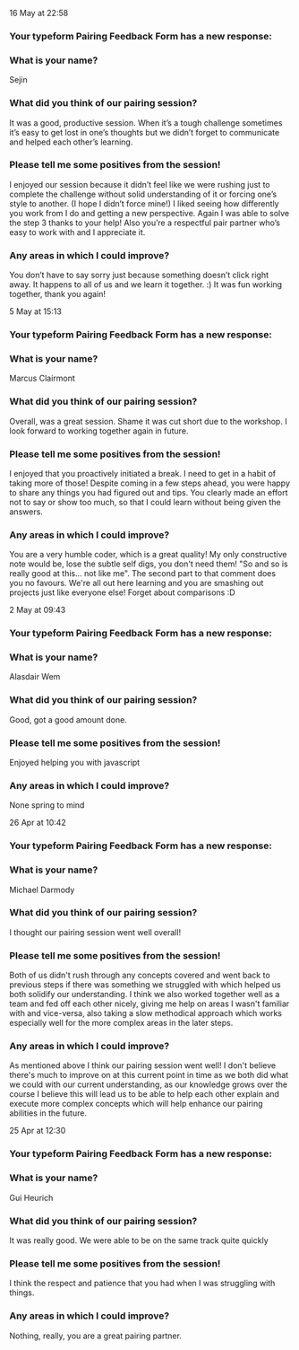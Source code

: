 
16 May at 22:58
### Your typeform Pairing Feedback Form has a new response:

### What is your name?
Sejin

### What did you think of our pairing session?
It was a good, productive session. When it’s a tough challenge sometimes it’s easy to get lost in one’s thoughts but we didn’t forget to communicate and helped each other’s learning.

### Please tell me some positives from the session!
I enjoyed our session because it didn’t feel like we were rushing just to complete the challenge without solid understanding of it or forcing one’s style to another. (I hope I didn’t force mine!) I liked seeing how differently you work from I do and getting a new perspective. Again I was able to solve the step 3 thanks to your help! Also you’re a respectful pair partner who’s easy to work with and I appreciate it.

### Any areas in which I could improve?
You don’t have to say sorry just because something doesn’t click right away. It happens to all of us and we learn it together. :) It was fun working together, thank you again!




5 May at 15:13
### Your typeform Pairing Feedback Form has a new response:

### What is your name?
Marcus Clairmont

### What did you think of our pairing session?
Overall, was a great session. Shame it was cut short due to the workshop. I look forward to working together again in future.

### Please tell me some positives from the session!
I enjoyed that you proactively initiated a break. I need to get in a habit of taking more of those! Despite coming in a few steps ahead, you were happy to share any things you had figured out and tips. You clearly made an effort not to say or show too much, so that I could learn without being given the answers.

### Any areas in which I could improve?
You are a very humble coder, which is a great quality! My only constructive note would be, lose the subtle self digs, you don't need them! "So and so is really good at this... not like me". The second part to that comment does you no favours. We're all out here learning and you are smashing out projects just like everyone else! Forget about comparisons :D




2 May at 09:43
### Your typeform Pairing Feedback Form has a new response:

### What is your name?
Alasdair Wem

### What did you think of our pairing session?
Good, got a good amount done.

### Please tell me some positives from the session!
Enjoyed helping you with javascript

### Any areas in which I could improve?
None spring to mind




26 Apr at 10:42
### Your typeform Pairing Feedback Form has a new response:

### What is your name?
Michael Darmody

### What did you think of our pairing session?
I thought our pairing session went well overall!

### Please tell me some positives from the session!
Both of us didn't rush through any concepts covered and went back to previous steps if there was something we struggled with which helped us both solidify our understanding. I think we also worked together well as a team and fed off each other nicely, giving me help on areas I wasn't familiar with and vice-versa, also taking a slow methodical approach which works especially well for the more complex areas in the later steps.

### Any areas in which I could improve?
As mentioned above I think our pairing session went well! I don't believe there's much to improve on at this current point in time as we both did what we could with our current understanding, as our knowledge grows over the course I believe this will lead us to be able to help each other explain and execute more complex concepts which will help enhance our pairing abilities in the future.




25 Apr at 12:30
### Your typeform Pairing Feedback Form has a new response:

### What is your name?
Gui Heurich

### What did you think of our pairing session?
It was really good. We were able to be on the same track quite quickly

### Please tell me some positives from the session!
I think the respect and patience that you had when I was struggling with things.

### Any areas in which I could improve?
Nothing, really, you are a great pairing partner.
